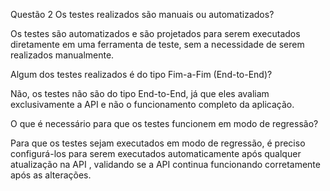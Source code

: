 Questão 2
Os testes realizados são manuais ou automatizados?

Os testes são automatizados e são projetados para serem executados diretamente em uma ferramenta de teste, sem a necessidade de serem realizados manualmente.

Algum dos testes realizados é do tipo Fim-a-Fim (End-to-End)?

Não, os testes não são do tipo End-to-End, já que eles avaliam exclusivamente a API e não o funcionamento completo da aplicação.

O que é necessário para que os testes funcionem em modo de regressão?

Para que os testes sejam executados em modo de regressão, é preciso configurá-los para serem executados automaticamente após qualquer atualização na API , validando se a API continua funcionando corretamente após as alterações.
